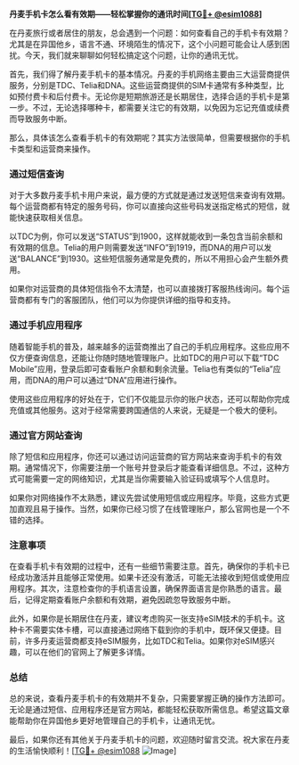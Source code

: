 **丹麦手机卡怎么看有效期——轻松掌握你的通讯时间[[TG💪+ @esim1088](https://t.me/s/esim1088)]**

在丹麦旅行或者居住的朋友，总会遇到一个问题：如何查看自己的手机卡有效期？尤其是在异国他乡，语言不通、环境陌生的情况下，这个小问题可能会让人感到困扰。今天，我们就来聊聊如何轻松搞定这个问题，让你的通讯无忧。

首先，我们得了解丹麦手机卡的基本情况。丹麦的手机网络主要由三大运营商提供服务，分别是TDC、Telia和DNA。这些运营商提供的SIM卡通常有多种类型，比如预付费卡和后付费卡。无论你是短期旅游还是长期居住，选择合适的手机卡是第一步。不过，无论选择哪种卡，都需要关注它的有效期，以免因为忘记充值或续费而导致服务中断。

那么，具体该怎么查看手机卡的有效期呢？其实方法很简单，但需要根据你的手机卡类型和运营商来操作。

### **通过短信查询**
对于大多数丹麦手机卡用户来说，最方便的方式就是通过发送短信来查询有效期。每个运营商都有特定的服务号码，你可以直接向这些号码发送指定格式的短信，就能快速获取相关信息。

以TDC为例，你可以发送“STATUS”到1900，这样就能收到一条包含当前余额和有效期的信息。Telia的用户则需要发送“INFO”到1919，而DNA的用户可以发送“BALANCE”到1930。这些短信服务通常是免费的，所以不用担心会产生额外费用。

如果你对运营商的具体短信指令不太清楚，也可以直接拨打客服热线询问。每个运营商都有专门的客服团队，他们可以为你提供详细的指导和支持。

### **通过手机应用程序**
随着智能手机的普及，越来越多的运营商推出了自己的手机应用程序。这些应用不仅方便查询信息，还能让你随时随地管理账户。比如TDC的用户可以下载“TDC Mobile”应用，登录后即可查看账户余额和剩余流量。Telia也有类似的“Telia”应用，而DNA的用户可以通过“DNA”应用进行操作。

使用这些应用程序的好处在于，它们不仅能显示你的账户状态，还可以帮助你完成充值或其他服务。这对于经常需要跨国通信的人来说，无疑是一个极大的便利。

### **通过官方网站查询**
除了短信和应用程序，你还可以通过访问运营商的官方网站来查询手机卡的有效期。通常情况下，你需要注册一个账号并登录后才能查看详细信息。不过，这种方式可能需要一定的网络知识，尤其是当你需要输入验证码或填写个人信息时。

如果你对网络操作不太熟悉，建议先尝试使用短信或应用程序。毕竟，这些方式更加直观且易于操作。当然，如果你已经习惯了在线管理账户，那么官网也是一个不错的选择。

### **注意事项**
在查看手机卡有效期的过程中，还有一些细节需要注意。首先，确保你的手机卡已经成功激活并且能够正常使用。如果卡还没有激活，可能无法接收到短信或使用应用程序。其次，注意检查你的手机语言设置，确保界面语言是你熟悉的语言。最后，记得定期查看账户余额和有效期，避免因疏忽导致服务中断。

此外，如果你是长期居住在丹麦，建议考虑购买一张支持eSIM技术的手机卡。这种卡不需要实体卡槽，可以直接通过网络下载到你的手机中，既环保又便捷。目前，许多丹麦运营商都支持eSIM服务，比如TDC和Telia。如果你对eSIM感兴趣，可以在他们的官网上了解更多详情。

### **总结**
总的来说，查看丹麦手机卡的有效期并不复杂，只需要掌握正确的操作方法即可。无论是通过短信、应用程序还是官方网站，都能轻松获取所需信息。希望这篇文章能帮助你在异国他乡更好地管理自己的手机卡，让通讯无忧。

最后，如果你还有其他关于丹麦手机卡的问题，欢迎随时留言交流。祝大家在丹麦的生活愉快顺利！[[TG💪+ @esim1088](https://t.me/s/esim1088) ![Image](https://i.postimg.cc/4NQfJmqS/Snipaste-2025-05-13-00-14-12.png)]